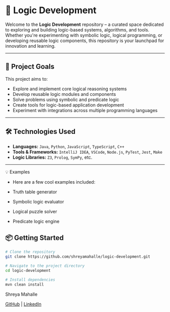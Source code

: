 # 🧠 Logic Development

Welcome to the **Logic Development** repository – a curated space dedicated to exploring and building logic-based systems, algorithms, and tools. Whether you're experimenting with symbolic logic, logical programming, or developing reusable logic components, this repository is your launchpad for innovation and learning.

---

## 🚀 Project Goals

This project aims to:

- Explore and implement core logical reasoning systems
- Develop reusable logic modules and components
- Solve problems using symbolic and predicate logic
- Create tools for logic-based application development
- Experiment with integrations across multiple programming languages

---

## 🛠️ Technologies Used

- **Languages:** `Java`, `Python`, `JavaScript`, `TypeScript`, `C++`
- **Tools & Frameworks:** `IntelliJ IDEA`, `VSCode`, `Node.js`, `PyTest`, `Jest`, `Make`
- **Logic Libraries:** `Z3`, `Prolog`, `SymPy`, etc.

---

💡 Examples
- Here are a few cool examples included:

- Truth table generator

- Symbolic logic evaluator

- Logical puzzle solver

- Predicate logic engine

## 📦 Getting Started

```bash
# Clone the repository
git clone https://github.com/shreyamahalle/logic-development.git

# Navigate to the project directory
cd logic-development

# Install dependencies 
mvn clean install
```  
Shreya Mahalle 

[GitHub](https://github.com/shreyamahalle) | [LinkedIn](https://linkedin.com/in/shreyamahalle)




